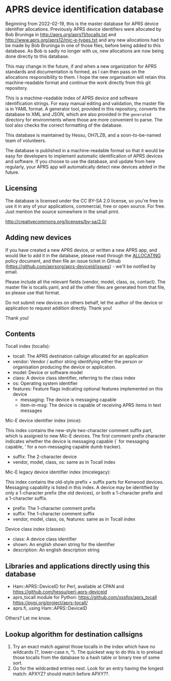 
APRS device identification database
======================================

Beginning from 2022-02-19, this is the master database for APRS device
identifier allocations.  Previously APRS device identifiers were allocated
by Bob Bruninga in http://aprs.org/aprs11/tocalls.txt and
http://www.aprs.org/aprs12/mic-e-types.txt and any new allocations had to be
made by Bob Bruninga in one of those files, before being added to this
database.  As Bob is sadly no longer with us, new allocations are now being
done directly to this database.

This may change in the future, if and when a new organization for APRS
standards and documentation is formed, as I can then pass on the allocations
responsibility to them.  I hope the new organisation will retain this
machine-readable format and continue the work directly from this git
repository.

This is a machine-readable index of APRS device and software identification
strings.  For easy manual editing and validation, the master file is in YAML
format.  A generator tool, provided in this repository, converts the
database to XML and JSON, which are also provided in the
`generated` directory for environments where those are more convenient to
parse.  The tool also checks the correct formatting of the database.

This database is maintained by Hessu, OH7LZB, and a soon-to-be-named team of
volunteers.

The database is published in a machine-readable format so that it would be
easy for developers to implement automatic identification of APRS devices
and software.  If you choose to use the database, and update from here
regularly, your APRS app will automatically detect new devices added in the
future.


Licensing
------------

The database is licensed under the CC BY-SA 2.0 license, so you're free to
use it in any of your applications, commercial, free or open source.  For
free.  Just mention the source somewhere in the small print.

http://creativecommons.org/licenses/by-sa/2.0/


Adding new devices
---------------------

If you have created a new APRS device, or written a new APRS app, and would
like to add it in the database, please read through the
[ALLOCATING](ALLOCATING.md) policy document, and then file an issue ticket
in Github (https://github.com/aprsorg/aprs-deviceid/issues) - we'll be
notified by email.

Please include all the relevant fields (vendor, model, class, os, contact).
The master file is tocalls.yaml, and all the other files are generated from
that file, so please use that format.

Do not submit new devices on others behalf, let the author of the device or
application to request addition directly. Thank you!

Thank you!


Contents
----------

Tocall index (tocalls):

* tocall: The APRS destination callsign allocated for an application
* vendor: Vendor / author string identifying either the person or organisation
  producing the device or application.
* model: Device or software model
* class: A device class identifier, referring to the class index
* os: Operating system identifier
* features: Feature flags indicating optional features implemented on this device
   * messaging: The device is messaging capable
   * item-in-msg: The device is capable of receiving APRS items in text messages 

Mic-E device identifier index (mice):

This index contains the new-style two-character comment suffix part, which
is assigned to new Mic-E devices.  The first comment prefix character
indicates whether the device is messaging capable (` for messaging capable,
' for a non-messaging capable dumb tracker).

* suffix: The 2-character device
* vendor, model, class, os: same as in Tocall index

Mic-E legacy device identifier index (micelegacy):

This index contains the old-style prefix + suffix parts for Kenwood devices.
Messaging capability is listed in this index. A device may be identified by
only a 1-character prefix (the old devices), or both a 1-character prefix
and a 1-character suffix.

* prefix: The 1-character comment prefix
* suffix: The 1-character comment suffix
* vendor, model, class, os, features: same as in Tocall index

Device class index (classes):

* class: A device class identifier
* shown: An english shown string for the identifier
* description: An english description string


Libraries and applications directly using this database
----------------------------------------------------------

* Ham::APRS::DeviceID for Perl, available at CPAN and
  https://github.com/hessu/perl-aprs-deviceid
* aprs_tocall module for Python:
  https://github.com/xssfox/aprs_tocall
  https://pypi.org/project/aprs-tocall/
* aprs.fi, using Ham::APRS::DeviceID

Others? Let me know.


Lookup algorithm for destination callsigns
---------------------------------------------

1. Try an exact match against those tocalls in the index which have no
   wildcards (?, lower-case n, *). The quickest way to do this is to
   preload those tocalls from the database to a hash table or binary
   tree of some sort.
2. Go for the wildcarded entries next. Look for an entry having the
   longest match: APXYZ? should match before APXY??.

